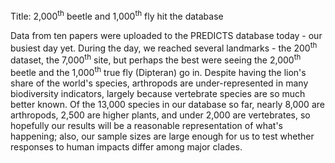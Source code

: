Title: 2,000<sup>th</sup> beetle and 1,000<sup>th</sup> fly hit the database

Data from ten papers were uploaded to the PREDICTS database today -
our busiest day yet. During the day, we reached several landmarks - the
200<sup>th</sup> dataset, the 7,000<sup>th</sup> site, but perhaps the
best were seeing the 2,000<sup>th</sup> beetle and the
1,000<sup>th</sup> true fly (Dipteran) go in.
Despite having the lion's share of the world's species, arthropods are
under-represented in many biodiversity indicators, largely because
vertebrate species are so much better known. Of the 13,000 species in
our database so far, nearly 8,000 are arthropods, 2,500 are higher
plants, and under 2,000 are vertebrates, so hopefully our results will
be a reasonable representation of what's happening; also, our sample
sizes are large enough for us to test whether responses to human
impacts differ among major clades.
